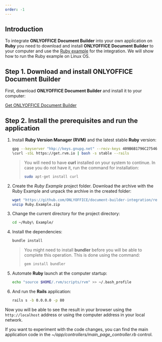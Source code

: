 ```yaml
---
order: -1
---
```


## Introduction

To integrate **ONLYOFFICE Document Builder** into your own application on **Ruby** you need to download and install **ONLYOFFICE Document Builder** to your computer and use the [Ruby example](../Overview/index.md) for the integration. We will show how to run the Ruby example on Linux OS.

## Step 1. Download and install ONLYOFFICE Document Builder

First, download **ONLYOFFICE Document Builder** and install it to your computer:

[Get ONLYOFFICE Document Builder](https://www.onlyoffice.com/download-builder.aspx?from=api)

## Step 2. Install the prerequisites and run the application

1. Install **Ruby Version Manager (RVM)** and the latest stable **Ruby** version:

   ``` bash
   gpg --keyserver "hkp://keys.gnupg.net" --recv-keys 409B6B1796C275462A1703113804BB82D39DC0E3
   \curl -sSL https://get.rvm.io | bash -s stable --rails
   ```

   > You will need to have **curl** installed on your system to continue. In case you do not have it, run the command for installation:
   > 
   > ``` bash
   > sudo apt-get install curl
   > ```

2. Create the *Ruby Example* project folder. Download the archive with the Ruby Example and unpack the archive in the created folder:

   ``` bash
   wget "https://github.com/ONLYOFFICE/document-builder-integration/releases/latest/download/Ruby.Example.zip"
   unzip Ruby.Example.zip
   ```

3. Change the current directory for the project directory:

   ``` bash
   cd ~/Ruby\ Example/
   ```

4. Install the dependencies:

   ``` bash
   bundle install
   ```

   > You might need to install **bundler** before you will be able to complete this operation. This is done using the command:
   > 
   > ``` bash
   > gem install bundler
   > ```

5. Automate **Ruby** launch at the computer startup:

   ``` bash
   echo "source $HOME/.rvm/scripts/rvm" >> ~/.bash_profile
   ```

6. And run the **Rails** application:

   ``` bash
   rails s -b 0.0.0.0 -p 80
   ```

Now you will be able to see the result in your browser using the `http://localhost` address or using the computer address in your local network.

If you want to experiment with the code changes, you can find the main application code in the *\~/app/controllers/main\_page\_controller.rb* control.
